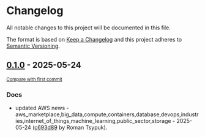 # Changelog

All notable changes to this project will be documented in this file.

The format is based on [Keep a Changelog](http://keepachangelog.com/en/1.0.0/)
and this project adheres to [Semantic Versioning](http://semver.org/spec/v2.0.0.html).

<!-- insertion marker -->
## [0.1.0](https://github.com/tsypuk/aws-news/releases/tag/ver-2025-05-240.1.0) - 2025-05-24

<small>[Compare with first commit](https://github.com/tsypuk/aws-news/compare/3ddb3c5848551648d1d35b4610416e8c90f5a1b7...ver-2025-05-24)</small>

### Docs

- updated AWS news - aws_marketplace,big_data,compute,containers,database,devops,industries,internet_of_things,machine_learning,public_sector,storage - 2025-05-24 ([c693d89](https://github.com/tsypuk/aws-news/commit/c693d891ce88b249a84b1864b272273ac0d634f5) by Roman Tsypuk).

